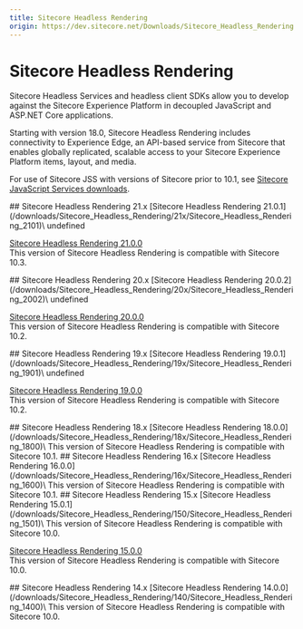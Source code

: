 ```yaml
---
title: Sitecore Headless Rendering
origin: https://dev.sitecore.net/Downloads/Sitecore_Headless_Rendering.aspx
---
```


# Sitecore Headless Rendering

Sitecore Headless Services and headless client SDKs allow you to develop against the Sitecore Experience Platform in decoupled JavaScript and ASP.NET Core applications.

Starting with version 18.0, Sitecore Headless Rendering includes connectivity to Experience Edge, an API-based service from Sitecore that enables globally replicated, scalable access to your Sitecore Experience Platform items, layout, and media.

For use of Sitecore JSS with versions of Sitecore prior to 10.1, see [Sitecore JavaScript Services downloads](~/link?_id=523B1CEA64074ED68CFAEED8E6974E0C&_z=z).

<Card variant='outlineRaised' px={0} mb={8}>
<CardHeader>
## Sitecore Headless Rendering 21.x
</CardHeader>
<CardBody>
[Sitecore Headless Rendering 21.0.1](/downloads/Sitecore_Headless_Rendering/21x/Sitecore_Headless_Rendering_2101)\
undefined

[Sitecore Headless Rendering 21.0.0](/downloads/Sitecore_Headless_Rendering/21x/Sitecore_Headless_Rendering_2100)\
This version of Sitecore Headless Rendering is compatible with Sitecore 10.3.


</CardBody>          
</Card>
<Card variant='outlineRaised' px={0} mb={8}>
<CardHeader>
## Sitecore Headless Rendering 20.x
</CardHeader>
<CardBody>
[Sitecore Headless Rendering 20.0.2](/downloads/Sitecore_Headless_Rendering/20x/Sitecore_Headless_Rendering_2002)\
undefined

[Sitecore Headless Rendering 20.0.0](/downloads/Sitecore_Headless_Rendering/20x/Sitecore_Headless_Rendering_2000)\
This version of Sitecore Headless Rendering is compatible with Sitecore 10.2.


</CardBody>          
</Card>
<Card variant='outlineRaised' px={0} mb={8}>
<CardHeader>
## Sitecore Headless Rendering 19.x
</CardHeader>
<CardBody>
[Sitecore Headless Rendering 19.0.1](/downloads/Sitecore_Headless_Rendering/19x/Sitecore_Headless_Rendering_1901)\
undefined

[Sitecore Headless Rendering 19.0.0](/downloads/Sitecore_Headless_Rendering/19x/Sitecore_Headless_Rendering_1900)\
This version of Sitecore Headless Rendering is compatible with Sitecore 10.2.


</CardBody>          
</Card>
<Card variant='outlineRaised' px={0} mb={8}>
<CardHeader>
## Sitecore Headless Rendering 18.x
</CardHeader>
<CardBody>
[Sitecore Headless Rendering 18.0.0](/downloads/Sitecore_Headless_Rendering/18x/Sitecore_Headless_Rendering_1800)\
This version of Sitecore Headless Rendering is compatible with Sitecore 10.1.


</CardBody>          
</Card>
<Card variant='outlineRaised' px={0} mb={8}>
<CardHeader>
## Sitecore Headless Rendering 16.x
</CardHeader>
<CardBody>
[Sitecore Headless Rendering 16.0.0](/downloads/Sitecore_Headless_Rendering/16x/Sitecore_Headless_Rendering_1600)\
This version of Sitecore Headless Rendering is compatible with Sitecore 10.1.


</CardBody>          
</Card>
<Card variant='outlineRaised' px={0} mb={8}>
<CardHeader>
## Sitecore Headless Rendering 15.x
</CardHeader>
<CardBody>
[Sitecore Headless Rendering 15.0.1](/downloads/Sitecore_Headless_Rendering/150/Sitecore_Headless_Rendering_1501)\
This version of Sitecore Headless Rendering is compatible with Sitecore 10.0.

[Sitecore Headless Rendering 15.0.0](/downloads/Sitecore_Headless_Rendering/150/Sitecore_Headless_Rendering_1500)\
This version of Sitecore Headless Rendering is compatible with Sitecore 10.0.


</CardBody>          
</Card>
<Card variant='outlineRaised' px={0} mb={8}>
<CardHeader>
## Sitecore Headless Rendering 14.x
</CardHeader>
<CardBody>
[Sitecore Headless Rendering 14.0.0](/downloads/Sitecore_Headless_Rendering/140/Sitecore_Headless_Rendering_1400)\
This version of Sitecore Headless Rendering is compatible with Sitecore 10.0.


</CardBody>          
</Card>